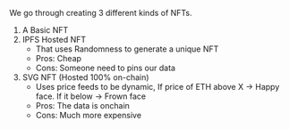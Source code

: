 We go through creating 3 different kinds of NFTs.

1. A Basic NFT
2. IPFS Hosted NFT
   - That uses Randomness to generate a unique NFT
   - Pros: Cheap
   - Cons: Someone need to pins our data
3. SVG NFT (Hosted 100% on-chain)
   - Uses price feeds to be dynamic, If price of ETH above X -> Happy face. If it below -> Frown face
   - Pros: The data is onchain
   - Cons: Much more expensive
